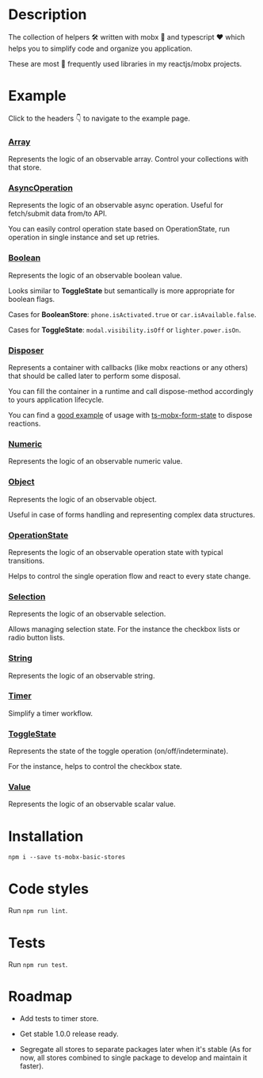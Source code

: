 # Description

The collection of helpers :hammer_and_wrench: written with mobx :muscle: and typescript :heart: which helps you to simplify code and organize you application.

These are most :blue_heart: frequently used libraries in my reactjs/mobx projects. 

# Example 

Click to the headers :point_down: to navigate to the example page. 

### [Array](https://codesandbox.io/s/observable-array-store-johng)

Represents the logic of an observable array. Control your collections with that store.

### [AsyncOperation](https://codesandbox.io/s/async-operation-store-okwh7)

Represents the logic of an observable async operation. Useful for fetch/submit data from/to API.

You can easily control operation state based on OperationState, run operation in single instance and set up retries.

### [Boolean](https://codesandbox.io/s/observable-boolean-store-5pscq)

Represents the logic of an observable boolean value. 

Looks similar to **ToggleState** but semantically is more appropriate for boolean flags.

Cases for **BooleanStore**: `phone.isActivated.true` or `car.isAvailable.false`.

Cases for **ToggleState**: `modal.visibility.isOff` or `lighter.power.isOn`. 

### [Disposer](https://codesandbox.io/s/disposer-disposable-container-gks80)

Represents a container with callbacks (like mobx reactions or any others) that should be called later to perform some disposal.

You can fill the container in a runtime and call dispose-method accordingly to yours application lifecycle.

You can find a [good example](https://codesandbox.io/s/typescript-mobx-form-state-library-usage-example-hsdmh?file=/src/Forms/BasicForm/BasicFormStore.ts) 
of usage with [ts-mobx-form-state](https://www.npmjs.com/package/ts-mobx-form-state)
to dispose reactions.

### [Numeric](https://codesandbox.io/s/observable-numeric-store-6clbc)

Represents the logic of an observable numeric value.

### [Object](https://codesandbox.io/s/observable-object-store-zrkf2)

Represents the logic of an observable object.

Useful in case of forms handling and representing complex data structures.

### [OperationState](https://codesandbox.io/s/observable-operation-state-store-cpeuu)

Represents the logic of an observable operation state with typical transitions. 

Helps to control the single operation flow and react to every state change.

### [Selection](https://codesandbox.io/s/observable-selection-store-gp2yh)

Represents the logic of an observable selection.

Allows managing selection state. For the instance the checkbox lists or radio button lists.

### [String](https://codesandbox.io/s/observable-string-store-t6y85)

Represents the logic of an observable string.

### [Timer](https://codesandbox.io/s/observable-timer-store-3b9jx)

Simplify a timer workflow.

### [ToggleState](https://codesandbox.io/s/observable-toggle-state-png6g)

Represents the state of the toggle operation (on/off/indeterminate). 

For the instance, helps to control the checkbox state.

### [Value](https://codesandbox.io/s/observable-value-z6yxw)

Represents the logic of an observable scalar value.

# Installation

`npm i --save ts-mobx-basic-stores`

# Code styles

Run `npm run lint`.

# Tests

Run `npm run test`.

# Roadmap

- Add tests to timer store.

- Get stable 1.0.0 release ready.

- Segregate all stores to separate packages later when it's stable (As for now, all stores combined to single package to develop and maintain it faster).